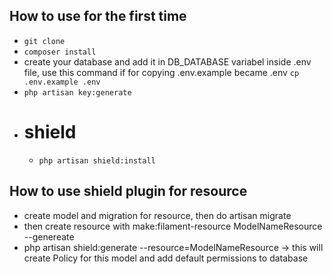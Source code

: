 ## How to use for the first time
- ``` git clone ```
- ``` composer install ```
- create your database and add it in DB_DATABASE variabel inside .env file, use this command if for copying .env.example became .env ``` cp .env.example .env ```
- ``` php artisan key:generate ```
- # shield
    - ``` php artisan shield:install ```

## How to use shield plugin for resource
- create model and migration for resource, then do artisan migrate
- then create resource with make:filament-resource ModelNameResource --genereate
- php artisan shield:generate --resource=ModelNameResource -> this will create Policy for this model and add default permissions to database